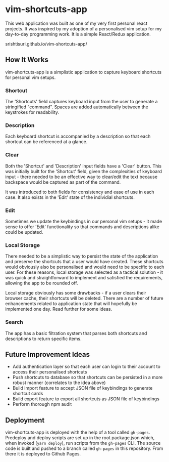 # vim-shortcuts-app

This web application was built as one of my very first personal react projects. It was inspired by my adoption of a personalised vim setup for my day-to-day programming work. It is a simple React/Redux application. 

srishtisuri.github.io/vim-shortcuts-app/

## How It Works

vim-shortcuts-app is a simplistic application to capture keyboard shortcuts for personal vim setups.

### Shortcut
The 'Shortcuts' field captures keyboard input from the user to generate a stringified "command". Spaces are added automatically between the keystrokes for readability.

### Description
Each keyboard shortcut is accompanied by a description so that each shortcut can be referenced at a glance.

### Clear
Both the 'Shortcut' and 'Description' input fields have a 'Clear' button. This was initially built for the 'Shortcut' field, given the complexities of keyboard input - there needed to be an effective way to clear/edit the text because backspace would be captured as part of the command. 

It was introduced to both fields for consistency and ease of use in each case. It also exists in the 'Edit' state of the individial shortcuts.

### Edit
Sometimes we update the keybindings in our personal vim setups - it made sense to offer 'Edit' functionality so that commands and descriptions alike could be updated.

### Local Storage
There needed to be a simplistic way to persist the state of the application and preserve the shortcuts that a user would have created. These shortcuts would obviously also be personalised and would need to be specific to each user. For these reasons, local storage was selected as a tactical solution - it was quick and straightforward to implement and satisfied the requirements, allowing the app to be rounded off.

Local storage obviously has some drawbacks - if a user clears their browser cache, their shortcuts will be deleted. There are a number of future enhancements related to application state that will hopefully be implemented one day. Read further for some ideas.

### Search
The app has a basic filtration system that parses both shortcuts and descriptions to return specific items. 

## Future Improvement Ideas

- Add authentication layer so that each user can login to their account to access their personalised shortcuts
- Push shortcuts to database so that shortcuts can be persisted in a more robust manner (correlates to the idea above)
- Build import feature to accept JSON file of keybindings to generate shortcut cards
- Build export feature to export all shortcuts as JSON file of keybindings
- Perform thorough npm audit

## Deployment

vim-shortcuts-app is deployed with the help of a tool called `gh-pages`. Predeploy and deploy scripts are set up in the root package.json which, when invoked (`yarn deploy`), run scripts from the `gh-pages` CLI. The source code is built and pushed to a branch called `gh-pages` in this repository. From there it is deployed to Github Pages.

